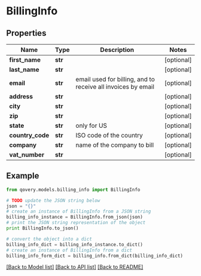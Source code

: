 # BillingInfo


## Properties
Name | Type | Description | Notes
------------ | ------------- | ------------- | -------------
**first_name** | **str** |  | [optional] 
**last_name** | **str** |  | [optional] 
**email** | **str** | email used for billing, and to receive all invoices by email | [optional] 
**address** | **str** |  | [optional] 
**city** | **str** |  | [optional] 
**zip** | **str** |  | [optional] 
**state** | **str** | only for US | [optional] 
**country_code** | **str** | ISO code of the country | [optional] 
**company** | **str** | name of the company to bill | [optional] 
**vat_number** | **str** |  | [optional] 

## Example

```python
from qovery.models.billing_info import BillingInfo

# TODO update the JSON string below
json = "{}"
# create an instance of BillingInfo from a JSON string
billing_info_instance = BillingInfo.from_json(json)
# print the JSON string representation of the object
print BillingInfo.to_json()

# convert the object into a dict
billing_info_dict = billing_info_instance.to_dict()
# create an instance of BillingInfo from a dict
billing_info_form_dict = billing_info.from_dict(billing_info_dict)
```
[[Back to Model list]](../README.md#documentation-for-models) [[Back to API list]](../README.md#documentation-for-api-endpoints) [[Back to README]](../README.md)


